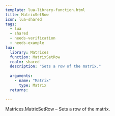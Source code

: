 ```yaml
---
template: lua-library-function.html
title: MatrixSetRow
icon: lua-shared
tags:
  - lua
  - shared
  - needs-verification
  - needs-example
lua:
  library: Matrices
  function: MatrixSetRow
  realm: shared
  description: "Sets a row of the matrix."
  
  arguments:
    - name: "Matrix"
      type: Matrix
  returns:
    
---
```


<div class="lua__search__keywords">
Matrices.MatrixSetRow &#x2013; Sets a row of the matrix.
</div>
